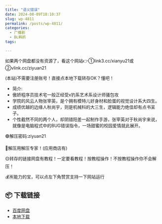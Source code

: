 ```yaml
---
title: "语义错误"
date: 2024-08-09T18:10:37
slug: wp-4811
permalink: /posts/wp-4811/
categories:
  - 广播剧
  - BL韩抓
tags:

---
```


如果两个网盘都没有资源了，看这个网站👉①link3.cc/xianyu21或②vlink.cc/ziyuan21

(本站)不需要注册账号！直接点本地下载转存OK？懂吧！

*   简介:
*   傲娇程序员技术宅一般正经受x钓系艺术系设计师骚包攻
*   学院的风云人物张宰英，是个拥有模特儿好身材和脸蛋的视觉设计系大四生。
*   成绩优越的边缘人秋尚宇，则是机械科的大三生，逻辑能力绝佳却有点书呆子。
*   个性截然不同的两个人，却阴错阳差一起制作手游，张宰英对于秋尚宇来说，就像是电脑程式中的BUG错误指令，一场甜蜜的校园爱情就此展开。

🟢解压密码:ziyuan21

🔵解压用解压专家！(应用商店有)

🟡转存的链接网盘有教程！一定要看教程！按教程操作！不按教程操作你不会解压！

💰🈶能力的宝，可以点左下角赞赏支持一下网站运行

## 📦 下载链接
- [百度网盘](https://blziyuan21.com/pay-download/4811?key=ef23c65994&down_id=0)
- [本地下载](https://blziyuan21.com/pay-download/4811?key=ef23c65994&down_id=1)

